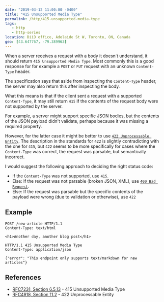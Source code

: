```yaml
---
date: "2019-03-12 11:00:00 -0400"
title: "415 Unsupported Media Type"
permalink: /http/415-unsupported-media-type
tags:
   - http
   - http-series
location: DiiD office, Adelaide St W, Toronto, ON, Canada
geo: [43.647767, -79.389963]
---
```


When a server receives a request with a body it doesn't understand, it should
return `415 Unsupported Media Type`. Most commonly this is a good response for
for example a `POST` or `PUT` request with an unknown `Content-Type` header.

The specification says that aside from inspecting the `Content-Type` header, the
server may also return this after inspecting the body.

What this means is that if the client sent a request with a supported
`Content-Type`, it may still return `415` if the contents of the request body
were not supported by the server.

For example, a server might support specific JSON bodies, but the contents of
the JSON payload didn't validate, perhaps because it was missing a required
property.

However, for the latter case it might be better to use
[`422 Unprocessable Entity`][3]. The description in the standards for `422` is
slightly contradicting with the one for `415`, but `422` seems to be more
specifically for cases where the `Content-Type` was correct, the request was
parsable, but semantically incorrect.

I would suggest the following approach to deciding the right status code:

* If the `Content-Type` was not supported, use `415`.
* Else: If the request was not parsable (broken JSON, XML), use
  [`400 Bad Request`][4].
* Else: If the request was parsable but the specific contents of the payload
  were wrong (due to validation or otherwise), use `422`

Example
-------

```http
POST /new-article HTTP/1.1
Content-Type: text/html

<h1>Another day, another blog post</h1>
```

```http
HTTP/1.1 415 Unsupported Media Type
Content-Type: application/json

{"error": "This endpoint only supports text/markdown for new articles"}
```

References
----------

* [RFC7231, Section 6.5.13][1] - 415 Unsupported Media Type
* [RFC4918, Section 11.2][1] - 422 Unprocessable Entity

[1]: https://tools.ietf.org/html/rfc7231#section-6.5.13 "415 Unsupported Media Type"
[2]: https://tools.ietf.org/html/rfc4918#section-11.2 "422 Unprocessable Entity"
[3]: /http/422-unprocessable-entity "422 Unprocessable Entity"
[4]: /http/400-bad-request "400 Bad Request"
